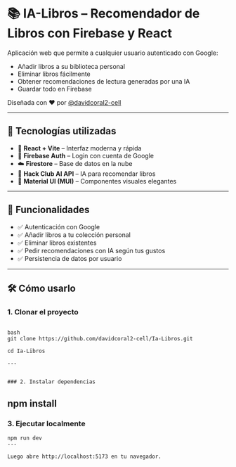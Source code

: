 # 📚 IA-Libros – Recomendador de Libros con Firebase y React

Aplicación web que permite a cualquier usuario autenticado con Google:
- Añadir libros a su biblioteca personal
- Eliminar libros fácilmente
- Obtener recomendaciones de lectura generadas por una IA
- Guardar todo en Firebase

Diseñada con ❤️ por [@davidcoral2-cell](https://github.com/davidcoral2-cell)

---

## 🚀 Tecnologías utilizadas

- 🔷 **React + Vite** – Interfaz moderna y rápida
- 🔐 **Firebase Auth** – Login con cuenta de Google
- ☁️ **Firestore** – Base de datos en la nube
- 🧠 **Hack Club AI API** – IA para recomendar libros
- 🎨 **Material UI (MUI)** – Componentes visuales elegantes

---

## 🎯 Funcionalidades

- ✅ Autenticación con Google
- ✅ Añadir libros a tu colección personal
- ✅ Eliminar libros existentes
- ✅ Pedir recomendaciones con IA según tus gustos
- ✅ Persistencia de datos por usuario

---

## 🛠 Cómo usarlo

### 1. Clonar el proyecto

```

bash
git clone https://github.com/davidcoral2-cell/Ia-Libros.git

cd Ia-Libros

---


### 2. Instalar dependencias
```
npm install
---


### 3. Ejecutar localmente
```
npm run dev
---

Luego abre http://localhost:5173 en tu navegador. 
